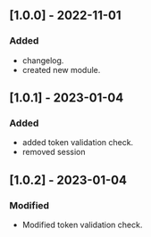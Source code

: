 ## [1.0.0] - 2022-11-01
### Added
- changelog.
- created new module.

## [1.0.1] - 2023-01-04
### Added
- added token validation check.
- removed session

## [1.0.2] - 2023-01-04
### Modified
- Modified token validation check.
